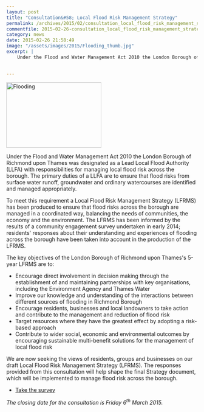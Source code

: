```yaml
---
layout: post
title: "Consultation&#58; Local Flood Risk Management Strategy"
permalink: /archives/2015/02/consultation_local_flood_risk_management_strategy.html
commentfile: 2015-02-26-consultation_local_flood_risk_management_strategy
category: news
date: 2015-02-26 21:58:49
image: "/assets/images/2015/Flooding_thumb.jpg"
excerpt: |
    Under the Flood and Water Management Act 2010 the London Borough of Richmond upon Thames was designated as a Lead Local Flood Authority (LLFA) with responsibilities for managing local flood risk across the borough. The primary duties of a LLFA are to ensure that flood risks from surface water runoff, groundwater and ordinary watercourses are identified and managed appropriately.
    

---
```


<a href="/assets/images/2015/Flooding.jpg" title="See larger version of - Flooding"><img src="/assets/images/2015/Flooding_thumb.jpg" width="250" height="172" alt="Flooding" class="photo right" /></a>

Under the Flood and Water Management Act 2010 the London Borough of Richmond upon Thames was designated as a Lead Local Flood Authority (LLFA) with responsibilities for managing local flood risk across the borough. The primary duties of a LLFA are to ensure that flood risks from surface water runoff, groundwater and ordinary watercourses are identified and managed appropriately.

To meet this requirement a Local Flood Risk Management Strategy (LFRMS) has been produced to ensure that flood risks across the borough are managed in a coordinated way, balancing the needs of communities, the economy and the environment. The LFRMS has been informed by the results of a community engagement survey undertaken in early 2014; residents' responses about their understanding and experiences of flooding across the borough have been taken into account in the production of the LFRMS.

The key objectives of the London Borough of Richmond upon Thames's 5-year LFRMS are to:

-   Encourage direct involvement in decision making through the establishment of and maintaining partnerships with key organisations, including the Environment Agency and Thames Water
-   Improve our knowledge and understanding of the interactions between different sources of flooding in Richmond Borough
-   Encourage residents, businesses and local landowners to take action and contribute to the management and reduction of flood risk
-   Target resources where they have the greatest effect by adopting a risk-based approach
-   Contribute to wider social, economic and environmental outcomes by encouraging sustainable multi-benefit solutions for the management of local flood risk

We are now seeking the views of residents, groups and businesses on our draft Local Flood Risk Management Strategy (LFRMS). The responses provided from this consultation will help shape the final Strategy document, which will be implemented to manage flood risk across the borough.

-   [Take the survey](https://consultation.richmond.gov.uk/environment/flood-risk/consult_view)

*The closing date for the consultation is Friday 6<sup>th</sup> March 2015.*
